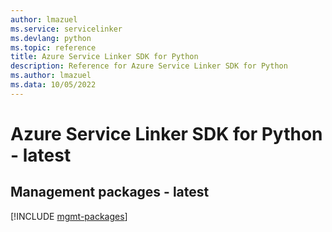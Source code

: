 ```yaml
---
author: lmazuel
ms.service: servicelinker
ms.devlang: python
ms.topic: reference
title: Azure Service Linker SDK for Python
description: Reference for Azure Service Linker SDK for Python
ms.author: lmazuel
ms.data: 10/05/2022
---
```

# Azure Service Linker SDK for Python - latest

## Management packages - latest
[!INCLUDE [mgmt-packages](service-linker-mgmt-index.md)]